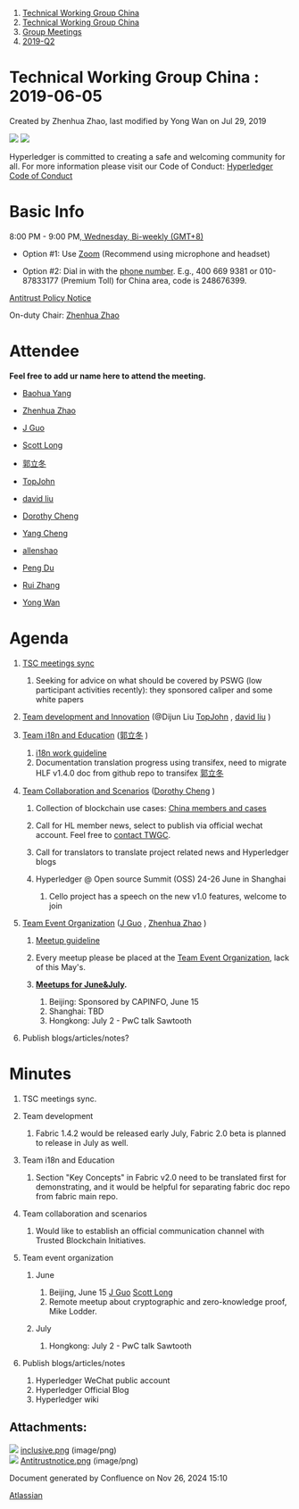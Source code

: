1. [Technical Working Group China](index.html)
2. [Technical Working Group China](Technical-Working-Group-China_22151170.html)
3. [Group Meetings](Group-Meetings_22151180.html)
4. [2019-Q2](2019-Q2_22151182.html)

# Technical Working Group China : 2019-06-05

Created by Zhenhua Zhao, last modified by Yong Wan on Jul 29, 2019

![](attachments/22151489/22151490.png?height=250) ![](attachments/22151489/22151491.png?height=250)

Hyperledger is committed to creating a safe and welcoming community for all. For more information please visit our Code of Conduct: [Hyperledger Code of Conduct](https://lf-hyperledger.atlassian.net/wiki/spaces/HYP/pages/19595281/Hyperledger+Code+of+Conduct)

# Basic Info

8:00 PM - 9:00 PM[, Wednesday, Bi-weekly (GMT+8)](https://lf-hyperledger.atlassian.net/wiki/download/attachments/22151180/twg-china_biweekly_invite.ics?version=1&modificationDate=1549875211000&api=v2)

- Option #1: Use [Zoom](https://zoom.us/my/hyperledger.community "https://zoom.us/my/hyperledger.community") (Recommend using microphone and headset)

<!--THE END-->

- Option #2: Dial in with the [phone number](https://zoom.us/zoomconference?m=mTUdEBuT33gjEcR54Rqsi1KmFyNgSLYP). E.g., 400 669 9381 or 010-87833177 (Premium Toll) for China area, code is 248676399.

[Antitrust Policy Notice](https://docs.google.com/presentation/d/1punUCr0mSZT9gMKCs3vCYqbWbjeS_RG-18ZrhkfwoYc/edit?ts=5a14dfdf)

On-duty Chair: [Zhenhua Zhao](https://lf-hyperledger.atlassian.net/wiki/people/5da669613c95d00c3c649d6e?ref=confluence)

# Attendee

**Feel free to add ur name here to attend the meeting.**

- [Baohua Yang](https://lf-hyperledger.atlassian.net/wiki/people/557058:17d87dbf-05fe-4c1b-84cf-fd69f7fcbb20?ref=confluence)
- [Zhenhua Zhao](https://lf-hyperledger.atlassian.net/wiki/people/5da669613c95d00c3c649d6e?ref=confluence) 
  
- [J Guo](https://lf-hyperledger.atlassian.net/wiki/people/70121:6a297646-8eaf-48bb-afd9-76ce748a10eb?ref=confluence)
  
- [Scott Long](https://lf-hyperledger.atlassian.net/wiki/people/712020:d1bf34a5-5759-4945-8433-6da36f1c6870?ref=confluence) 
  
- [郭立冬](https://lf-hyperledger.atlassian.net/wiki/people/6183eb45bcb574006810d17f?ref=confluence) 
  
- [TopJohn](https://lf-hyperledger.atlassian.net/wiki/people/5b417eec10d57114135ec9aa?ref=confluence)
- [david liu](https://lf-hyperledger.atlassian.net/wiki/people/557058:ccdd3d2a-7f2a-4159-a2f2-de5fc7776831?ref=confluence)
- [Dorothy Cheng](https://lf-hyperledger.atlassian.net/wiki/people/712020:7e5a518b-9be6-4b40-8450-a804ca93647a?ref=confluence)
  
- [Yang Cheng](https://lf-hyperledger.atlassian.net/wiki/people/712020:4461a0ca-7fe6-4b0c-9a5e-2eb1d121e60a?ref=confluence) 
  
- [allenshao](https://lf-hyperledger.atlassian.net/wiki/people/70121:94959fcf-c3bb-4ec7-98c8-cd9ecf26db53?ref=confluence)
- [Peng Du](https://lf-hyperledger.atlassian.net/wiki/people/712020:40cfa3db-3ae0-4442-b843-16a107ce7b9f?ref=confluence)
- [Rui Zhang](https://lf-hyperledger.atlassian.net/wiki/people/712020:b6bebb3e-4dd1-43e5-aa4d-16dc1209fb92?ref=confluence)
- [Yong Wan](https://lf-hyperledger.atlassian.net/wiki/people/712020:79c6dd6a-6ff2-4122-9e46-e9e88a8f2cff?ref=confluence)

# Agenda

1. [TSC meetings sync](https://lists.hyperledger.org/g/tsc "https://lists.hyperledger.org/g/tsc")
   
   1. Seeking for advice on what should be covered by PSWG (low participant activities recently): they sponsored caliper and some white papers
2. [Team development and Innovation](https://lf-hyperledger.atlassian.net/wiki/display/TWGC/Development+and+Innovation) (@Dijun Liu [TopJohn](https://lf-hyperledger.atlassian.net/wiki/people/5b417eec10d57114135ec9aa?ref=confluence) , [david liu](https://lf-hyperledger.atlassian.net/wiki/people/557058:ccdd3d2a-7f2a-4159-a2f2-de5fc7776831?ref=confluence) )
3. [Team i18n and Education](https://lf-hyperledger.atlassian.net/wiki/display/TWGC/i18n+and+Education) ([郭立冬](https://lf-hyperledger.atlassian.net/wiki/people/6183eb45bcb574006810d17f?ref=confluence) )
   
   1. [i18n work guideline](https://wiki-archive.hyperledger.org/groups/twgc/team_ie/guideline "groups:twgc:team_ie:guideline")
   2. Documentation translation progress using transifex, need to migrate HLF v1.4.0 doc from github repo to transifex [郭立冬](https://lf-hyperledger.atlassian.net/wiki/people/6183eb45bcb574006810d17f?ref=confluence)
4. [Team Collaboration and Scenarios](https://lf-hyperledger.atlassian.net/wiki/display/TWGC/Collaborations+and+Scenarios) ([Dorothy Cheng](https://lf-hyperledger.atlassian.net/wiki/people/712020:7e5a518b-9be6-4b40-8450-a804ca93647a?ref=confluence) )
   
   1. Collection of blockchain use cases: [China members and cases](https://wiki.hyperledger.org/groups/twgc/team_cs "https://wiki.hyperledger.org/groups/twgc/team_cs")
   2. Call for HL member news, select to publish via official wechat account. Feel free to [contact TWGC](mailto:twg-china@lists.hyperledger.org).
   3. Call for translators to translate project related news and Hyperledger blogs
   4. Hyperledger @ Open source Summit (OSS) 24-26 June in Shanghai
      
      1. Cello project has a speech on the new v1.0 features, welcome to join
5. [Team Event Organization](https://lf-hyperledger.atlassian.net/wiki/display/TWGC/Events+Organization) ([J Guo](https://lf-hyperledger.atlassian.net/wiki/people/70121:6a297646-8eaf-48bb-afd9-76ce748a10eb?ref=confluence) , [Zhenhua Zhao](https://lf-hyperledger.atlassian.net/wiki/people/5da669613c95d00c3c649d6e?ref=confluence) )
   
   1. [Meetup guideline](https://wiki-archive.hyperledger.org/groups/twgc/events/guideline "groups:twgc:events:guideline")
   2. Every meetup please be placed at the [Team Event Organization](https://lf-hyperledger.atlassian.net/wiki/display/TWGC/Events+Organization), lack of this May's.
   3. **[Meetups for June&amp;July](https://lf-hyperledger.atlassian.net/wiki/display/TWGC/Events+Organization).**
      
      1. Beijing: Sponsored by CAPINFO, June 15
      2. Shanghai: TBD
      3. Hongkong: July 2 - PwC talk Sawtooth
6. Publish blogs/articles/notes?

# Minutes

1. TSC meetings sync.
2. Team development
   
   1. Fabric 1.4.2 would be released early July, Fabric 2.0 beta is planned to release in July as well.
3. Team i18n and Education
   
   1. Section "Key Concepts" in Fabric v2.0 need to be translated first for demonstrating, and it would be helpful for separating fabric doc repo from fabric main repo.
4. Team collaboration and scenarios
   
   1. Would like to establish an official communication channel with Trusted Blockchain Initiatives.
5. Team event organization
   
   1. June
      
      1. Beijing, June 15 [J Guo](https://lf-hyperledger.atlassian.net/wiki/people/70121:6a297646-8eaf-48bb-afd9-76ce748a10eb?ref=confluence) [Scott Long](https://lf-hyperledger.atlassian.net/wiki/people/712020:d1bf34a5-5759-4945-8433-6da36f1c6870?ref=confluence)
      2. Remote meetup about cryptographic and zero-knowledge proof,  Mike Lodder.
   2. July
      
      1. Hongkong: July 2 - PwC talk Sawtooth
6. Publish blogs/articles/notes
   
   1. Hyperledger WeChat public account
   2. Hyperledger Official Blog
   3. Hyperledger wiki

## Attachments:

![](images/icons/bullet_blue.gif) [inclusive.png](attachments/22151489/22151491.png) (image/png)  
![](images/icons/bullet_blue.gif) [Antitrustnotice.png](attachments/22151489/22151490.png) (image/png)

Document generated by Confluence on Nov 26, 2024 15:10

[Atlassian](http://www.atlassian.com/)
